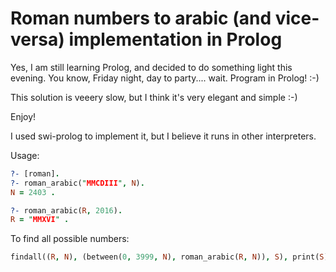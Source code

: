 # Roman numbers to arabic (and vice-versa) implementation in Prolog

Yes, I am still learning Prolog, and decided to do something light this evening.
You know, Friday night, day to party.... wait. Program in Prolog! :-)

This solution is veeery slow, but I think it's very elegant and simple :-)

Enjoy!

I used swi-prolog to implement it, but I believe it runs in other interpreters.

Usage:

```prolog
?- [roman].
?- roman_arabic("MMCDIII", N).
N = 2403 .

?- roman_arabic(R, 2016).
R = "MMXVI" .
```

To find all possible numbers:
```prolog
findall((R, N), (between(0, 3999, N), roman_arabic(R, N)), S), print(S).
```
